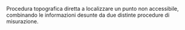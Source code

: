 Procedura topografica diretta a localizzare un punto non accessibile, combinando le informazioni desunte da due distinte procedure di misurazione.